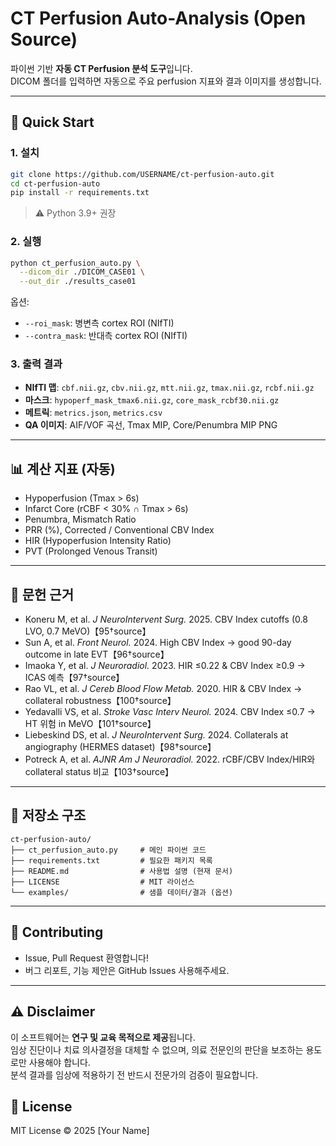 # CT Perfusion Auto-Analysis (Open Source)

파이썬 기반 **자동 CT Perfusion 분석 도구**입니다.  
DICOM 폴더를 입력하면 자동으로 주요 perfusion 지표와 결과 이미지를 생성합니다.

---

## 🚀 Quick Start

### 1. 설치
```bash
git clone https://github.com/USERNAME/ct-perfusion-auto.git
cd ct-perfusion-auto
pip install -r requirements.txt
```

> ⚠️ Python 3.9+ 권장

### 2. 실행
```bash
python ct_perfusion_auto.py \
  --dicom_dir ./DICOM_CASE01 \
  --out_dir ./results_case01
```

옵션:
- `--roi_mask`: 병변측 cortex ROI (NIfTI)
- `--contra_mask`: 반대측 cortex ROI (NIfTI)

### 3. 출력 결과
- **NIfTI 맵**: `cbf.nii.gz`, `cbv.nii.gz`, `mtt.nii.gz`, `tmax.nii.gz`, `rcbf.nii.gz`
- **마스크**: `hypoperf_mask_tmax6.nii.gz`, `core_mask_rcbf30.nii.gz`
- **메트릭**: `metrics.json`, `metrics.csv`
- **QA 이미지**: AIF/VOF 곡선, Tmax MIP, Core/Penumbra MIP PNG

---

## 📊 계산 지표 (자동)
- Hypoperfusion (Tmax > 6s)
- Infarct Core (rCBF < 30% ∩ Tmax > 6s)
- Penumbra, Mismatch Ratio
- PRR (%), Corrected / Conventional CBV Index
- HIR (Hypoperfusion Intensity Ratio)
- PVT (Prolonged Venous Transit)

---

## 📖 문헌 근거
- Koneru M, et al. *J NeuroIntervent Surg.* 2025. CBV Index cutoffs (0.8 LVO, 0.7 MeVO)【95†source】
- Sun A, et al. *Front Neurol.* 2024. High CBV Index → good 90-day outcome in late EVT【96†source】
- Imaoka Y, et al. *J Neuroradiol.* 2023. HIR ≤0.22 & CBV Index ≥0.9 → ICAS 예측【97†source】
- Rao VL, et al. *J Cereb Blood Flow Metab.* 2020. HIR & CBV Index → collateral robustness【100†source】
- Yedavalli VS, et al. *Stroke Vasc Interv Neurol.* 2024. CBV Index ≤0.7 → HT 위험 in MeVO【101†source】
- Liebeskind DS, et al. *J NeuroIntervent Surg.* 2024. Collaterals at angiography (HERMES dataset)【98†source】
- Potreck A, et al. *AJNR Am J Neuroradiol.* 2022. rCBF/CBV Index/HIR와 collateral status 비교【103†source】

---

## 📂 저장소 구조
```
ct-perfusion-auto/
├── ct_perfusion_auto.py     # 메인 파이썬 코드
├── requirements.txt         # 필요한 패키지 목록
├── README.md                # 사용법 설명 (현재 문서)
├── LICENSE                  # MIT 라이선스
└── examples/                # 샘플 데이터/결과 (옵션)
```

---

## 🤝 Contributing
- Issue, Pull Request 환영합니다!
- 버그 리포트, 기능 제안은 GitHub Issues 사용해주세요.

---

## ⚠️ Disclaimer
이 소프트웨어는 **연구 및 교육 목적으로 제공**됩니다.  
임상 진단이나 치료 의사결정을 대체할 수 없으며, 의료 전문인의 판단을 보조하는 용도로만 사용해야 합니다.  
분석 결과를 임상에 적용하기 전 반드시 전문가의 검증이 필요합니다.

## 📜 License
MIT License © 2025 [Your Name]
